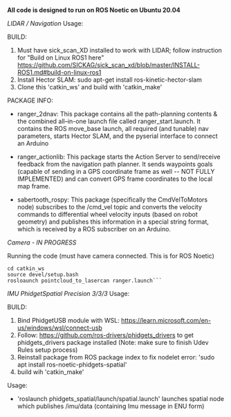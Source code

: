 
**All code is designed to run on ROS Noetic on Ubuntu 20.04**


*LIDAR / Navigation* Usage:

BUILD:
1. Must have sick_scan_XD installed to work with LIDAR; follow instruction for "Build on Linux ROS1 here" https://github.com/SICKAG/sick_scan_xd/blob/master/INSTALL-ROS1.md#build-on-linux-ros1
2. Install Hector SLAM: sudo apt-get install ros-kinetic-hector-slam
3. Clone this 'catkin_ws' and build with 'catkin_make'

PACKAGE INFO:
- ranger_2dnav:  This package contains all the path-planning contents & the combined all–in-one
launch file called ranger_start.launch. It contains the ROS move_base launch, all required (and tunable) nav parameters, starts Hector SLAM, and the pyserial interface to connect an Arduino

- ranger_actionlib: This package starts the Action Server to send/receive feedback from the navigation path planner. It sends waypoints goals (capable of sending in a GPS coordinate frame as well -- NOT FULLY IMPLEMENTED) and can convert GPS frame coordinates to the local map frame.

- sabertooth_rospy: This package (specifically the CmdVelToMotors node) subscribes to the /cmd_vel topic and converts the velocity commands to differential wheel velocity inputs (based on robot geometry) and publishes this information in a special string format, which is received by a ROS subscriber on an Arduino.


*Camera - IN PROGRESS*

Running the code
(must have camera connected. This is for ROS Noetic)

```roscore
cd catkin_ws
source devel/setup.bash
rosloaunch pointcloud_to_lasercan ranger.launch```
```

*IMU PhidgetSpatial Precision 3/3/3* Usage:

BUILD:
1. Bind PhidgetUSB module with WSL: https://learn.microsoft.com/en-us/windows/wsl/connect-usb
2. Follow: https://github.com/ros-drivers/phidgets_drivers to get phidgets_drivers package installed (Note: make sure to finish Udev Rules setup process)
4. Reinstall package from ROS package index to fix nodelet error: 'sudo apt install ros-noetic-phidgets-spatial'
5. build wih 'catkin_make'

Usage:
- 'roslaunch phidgets_spatial/launch/spatial.launch' launches spatial node which publishes /imu/data (containing Imu message in ENU form)


